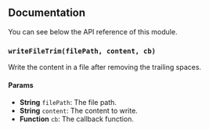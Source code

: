 ## Documentation

You can see below the API reference of this module.

### `writeFileTrim(filePath, content, cb)`
Write the content in a file after removing the trailing spaces.

#### Params

- **String** `filePath`: The file path.
- **String** `content`: The content to write.
- **Function** `cb`: The callback function.

